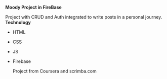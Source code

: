 **Moody Project in FireBase**

Project with CRUD and Auth integrated to write posts in a personal journey.
**Technology**
* HTML
* CSS
* JS
* Firebase

  Project from Coursera and scrimba.com

